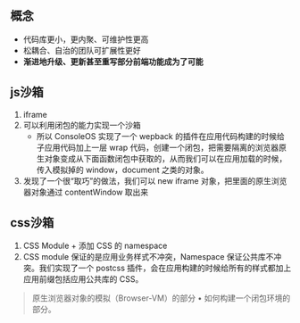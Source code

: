 ## 概念

- 代码库更小，更内聚、可维护性更高
- 松耦合、自治的团队可扩展性更好
- **渐进地升级、更新甚至重写部分前端功能成为了可能**

## js沙箱

1. iframe
2. 可以利用闭包的能力实现一个沙箱
   - 所以 ConsoleOS 实现了一个 wepback 的插件在应用代码构建的时候给子应用代码加上一层 wrap 代码，创建一个闭包，把需要隔离的浏览器原生对象变成从下面函数闭包中获取的，从而我们可以在应用加载的时候，传入模拟掉的 window，document 之类的对象。
3. 发现了一个很“取巧”的做法，我们可以 new iframe 对象，把里面的原生浏览器对象通过 contentWindow 取出来

## css沙箱

1. CSS Module + 添加 CSS 的 namespace
2. CSS module 保证的是应用业务样式不冲突，Namespace 保证公共库不冲突。我们实现了一个 postcss 插件，会在应用构建的时候给所有的样式都加上应用前缀包括应用公共库的 CSS。

> 原生浏览器对象的模拟（Browser-VM）的部分
> • 如何构建一个闭包环境的部分。
